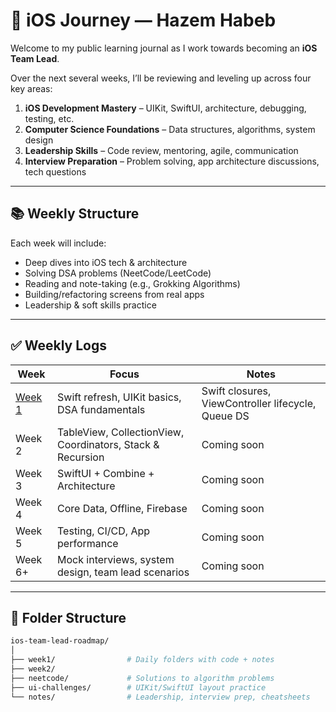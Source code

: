 # 🚀 iOS Journey — Hazem Habeb

Welcome to my public learning journal as I work towards becoming an **iOS Team Lead**.

Over the next several weeks, I’ll be reviewing and leveling up across four key areas:

1. **iOS Development Mastery** – UIKit, SwiftUI, architecture, debugging, testing, etc.
2. **Computer Science Foundations** – Data structures, algorithms, system design
3. **Leadership Skills** – Code review, mentoring, agile, communication
4. **Interview Preparation** – Problem solving, app architecture discussions, tech questions


---

## 📚 Weekly Structure

Each week will include:
- Deep dives into iOS tech & architecture
- Solving DSA problems (NeetCode/LeetCode)
- Reading and note-taking (e.g., Grokking Algorithms)
- Building/refactoring screens from real apps
- Leadership & soft skills practice

---

## ✅ Weekly Logs

| Week | Focus | Notes |
|------|-------|-------|
| [Week 1](week1/README.md) | Swift refresh, UIKit basics, DSA fundamentals | Swift closures, ViewController lifecycle, Queue DS |
| Week 2 | TableView, CollectionView, Coordinators, Stack & Recursion | Coming soon |
| Week 3 | SwiftUI + Combine + Architecture | Coming soon |
| Week 4 | Core Data, Offline, Firebase | Coming soon |
| Week 5 | Testing, CI/CD, App performance | Coming soon |
| Week 6+ | Mock interviews, system design, team lead scenarios | Coming soon |

---

## 🔧 Folder Structure

```bash
ios-team-lead-roadmap/
│
├── week1/                # Daily folders with code + notes
├── week2/
├── neetcode/             # Solutions to algorithm problems
├── ui-challenges/        # UIKit/SwiftUI layout practice
└── notes/                # Leadership, interview prep, cheatsheets

